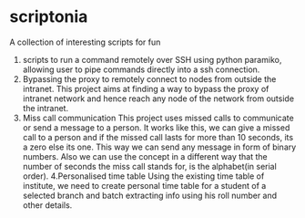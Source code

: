 # scriptonia
A collection of interesting scripts for fun


1. scripts to run a command remotely over SSH using python paramiko, allowing user to pipe commands directly into a ssh connection.
2. Bypassing the proxy to remotely connect to nodes from outside the intranet.
This project aims at finding a way to bypass the proxy of intranet network and hence reach any node of the network from outside the intranet.
3. Miss call communication
This project uses missed calls to communicate or send a message to a person.
It works like this, we can give a missed call to a person and if the missed call lasts for more than 10 seconds, its a zero else its one. This way we can send any message in form of binary numbers. Also we can use the concept in a different way that the number of seconds the miss call stands for, is the alphabet(in serial order).
4.Personalised time table
Using the existing time table of institute, we need to create personal time table for a student of a selected branch and batch extracting info using his roll number and other details.
